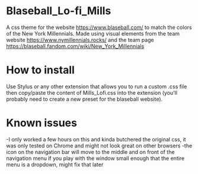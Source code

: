 # Blaseball_Lo-fi_Mills
A css theme for the website https://www.blaseball.com/ to match the colors of the New York Millennials.
Made using visual elements from the team website https://www.nymillennials.rocks/ and the team page https://blaseball.fandom.com/wiki/New_York_Millennials 

# How to install
Use Stylus or any other extension that allows you to run a custom .css file then copy/paste the content of Mills_Lofi.css into the extension (you'll probably need to create a new preset for the blaseball website).


# Known issues
-I only worked a few hours on this and kinda butchered the original css, it was only tested on Chrome and might not look great on other browsers
-the icon on the navigation bar will move to the middle and on front of the navigation menu if you play with the window small enough that the entire menu is a dropdown, might fix that later


